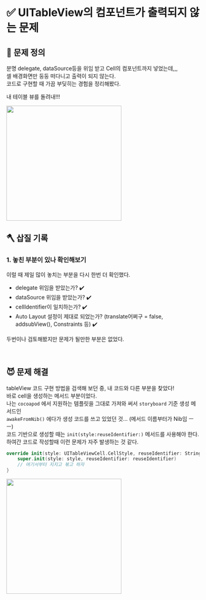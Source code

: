 # ✅ UITableView의 컴포넌트가 출력되지 않는 문제

## 🤔 문제 정의
분명 delegate, dataSource등을 위임 받고 Cell의 컴포넌트까지 넣었는데,,,   
셀 배경화면만 둥둥 떠다니고 출력이 되지 않는다.   
코드로 구현할 때 가끔 부딪히는 경험을 정리해봤다.

내 테이블 뷰를 돌려내!!!

<img width="300" src="https://user-images.githubusercontent.com/113565086/229740767-dde1ba1a-59ea-4c14-9023-53042d1c433b.png">

<br>

## 🪓 삽질 기록

### 1. 놓친 부분이 있나 확인해보기
이럴 때 제일 많이 놓치는 부분을 다시 한번 더 확인했다.   
- delegate 위임을 받았는가? ✔️
- dataSource 위임을 받았는가? ✔️
- cellIdentifier이 일치하는가? ✔️
- Auto Layout 설정이 제대로 되었는가? (translate어쩌구 = false, addsubView(), Constraints 등) ✔️

두번이나 검토해봤지만 문제가 될만한 부분은 없었다.

<br>

## 😈 문제 해결

tableView 코드 구현 방법을 검색해 보던 중, 내 코드와 다른 부분을 찾았다!   
바로 cell을 생성하는 메서드 부분이었다.   
나는 `cocoapod` 에서 지원하는 템플릿을 그대로 가져와 써서 `storyboard` 기준 생성 메서드인   
`awakeFromNib()` 에다가 생성 코드를 쓰고 있었던 것... (메서드 이름부터가 Nib임 ㅡㅡ)   
코드 기반으로 생성할 때는 `init(style:reuseIdentifier:)` 메서드를 사용해야 한다.   
하여간 코드로 작성할때 이런 문제가 자주 발생하는 것 같다.

~~~swift
override init(style: UITableViewCell.CellStyle, reuseIdentifier: String?) {
    super.init(style: style, reuseIdentifier: reuseIdentifier)
    // 여기서부터 지지고 볶고 하자
}
~~~

<img width="300" src="https://user-images.githubusercontent.com/113565086/229743287-d9cbf049-eeed-46e9-869a-ed2559c99315.png">

